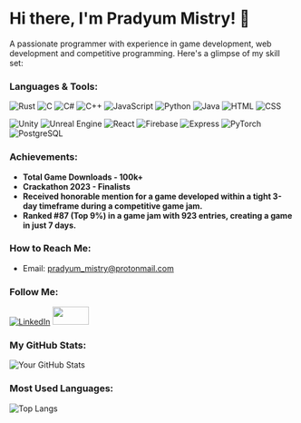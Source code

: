 # Hi there, I'm Pradyum Mistry! 👋

A passionate programmer with experience in game development, web development and competitive programming.
Here's a glimpse of my skill set:

### Languages & Tools:

![Rust](https://img.shields.io/badge/-Rust-000000?style=for-the-badge&logo=rust)
![C](https://img.shields.io/badge/-C-00599C?style=for-the-badge&logo=c)
![C#](https://img.shields.io/badge/-C%23-239120?style=for-the-badge&logo=c-sharp)
![C++](https://img.shields.io/badge/-C++-00599C?style=for-the-badge&logo=c%2B%2B)
![JavaScript](https://img.shields.io/badge/-JavaScript-F7DF1E?style=for-the-badge&logo=javascript)
![Python](https://img.shields.io/badge/-Python-3776AB?style=for-the-badge&logo=python)
![Java](https://img.shields.io/badge/Java-ED8B00?style=for-the-badge&logo=java&logoColor=white)
![HTML](https://img.shields.io/badge/-HTML-E34F26?style=for-the-badge&logo=html5)
![CSS](https://img.shields.io/badge/-CSS-1572B6?style=for-the-badge&logo=css3)

![Unity](https://img.shields.io/badge/-Unity-000000?style=for-the-badge&logo=unity)
![Unreal Engine](https://img.shields.io/badge/-Unreal%20Engine-313131?style=for-the-badge&logo=unreal-engine)
![React](https://img.shields.io/badge/-React-61DAFB?style=for-the-badge&logo=react)
![Firebase](https://img.shields.io/badge/-Firebase-FFCA28?style=for-the-badge&logo=firebase)
![Express](https://img.shields.io/badge/-Express-000000?style=for-the-badge&logo=express)
![PyTorch](https://img.shields.io/badge/PyTorch-%23EE4C2C.svg?style=for-the-badge&logo=PyTorch&logoColor=white)
![PostgreSQL](https://img.shields.io/badge/-PostgreSQL-336791?style=for-the-badge&logo=postgresql)

### Achievements:
- **Total Game Downloads - 100k+**
- **Crackathon 2023 - Finalists**
- **Received honorable mention for a game developed within a tight 3-day timeframe during a competitive game jam.**
- **Ranked #87 (Top 9%) in a game jam with 923 entries, creating a game in just 7 days.**

### How to Reach Me:

- Email: [pradyum_mistry@protonmail.com](mailto:pradyum_mistry@protonmail.com)

### Follow Me:

[![LinkedIn](https://img.shields.io/badge/-LinkedIn-0077B5?style=for-the-badge&logo=linkedin)](https://www.linkedin.com/in/pradyum-mistry/)
<a href="https://altf4-games.itch.io/" target="_blank"><img src="https://static.itch.io/images/logo-white-new.svg" width="64" height="32"></a>

### My GitHub Stats:

![Your GitHub Stats](https://github-readme-stats.vercel.app/api?username=AltF4-Games&show_icons=true&theme=radical)

### Most Used Languages:

![Top Langs](https://github-readme-stats.vercel.app/api/top-langs/?username=AltF4-Games&layout=compact&theme=radical)
